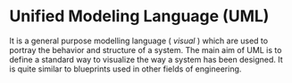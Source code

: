 # Unified Modeling Language (UML) 
It is a general purpose modelling language ( *visual* ) which are used to portray the behavior and structure of a system.  The main aim of UML is to define a standard way to visualize the way a system has been designed.   It is quite similar to blueprints used in other fields of engineering.

